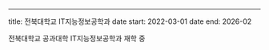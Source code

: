 ---
title: 전북대학교 IT지능정보공학과
date start: 2022-03-01
date end: 2026-02 


전북대학교 공과대학 IT지능정보공학과 재학 중

<!--more-->